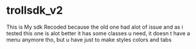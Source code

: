 # trollsdk_v2
 This is My sdk Recoded because the old one had alot of issue and as i tested this one is alot better it has some classes u need, it doesn t have a menu anymore tho, but u have just to make styles colors and tabs

